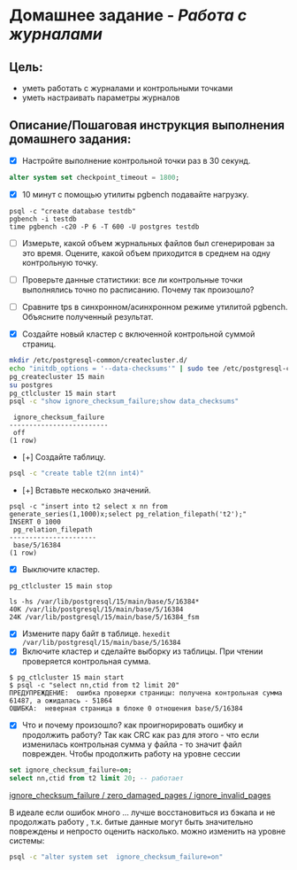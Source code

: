 # Домашнее задание - *Работа с журналами* #
## Цель: ##
- уметь работать с журналами и контрольными точками
- уметь настраивать параметры журналов


## Описание/Пошаговая инструкция выполнения домашнего задания: ##

- [x] Настройте выполнение контрольной точки раз в 30 секунд.
```sql
alter system set checkpoint_timeout = 1800;
```

- [x] 10 минут c помощью утилиты pgbench подавайте нагрузку.
```
psql -c "create database testdb"
pgbench -i testdb
time pgbench -c20 -P 6 -T 600 -U postgres testdb
```

- [ ] Измерьте, какой объем журнальных файлов был сгенерирован за это время. Оцените, какой объем приходится в среднем на одну контрольную точку.

- [ ] Проверьте данные статистики: все ли контрольные точки выполнялись точно по расписанию. Почему так произошло?

- [ ] Сравните tps в синхронном/асинхронном режиме утилитой pgbench. Объясните полученный результат.

- [x] Создайте новый кластер с включенной контрольной суммой страниц.
```sh
mkdir /etc/postgresql-common/createcluster.d/
echo "initdb_options = '--data-checksums'" | sudo tee /etc/postgresql-common/createcluster.d/initdb_options.conf
pg_createcluster 15 main
su postgres
pg_ctlcluster 15 main start
psql -c "show ignore_checksum_failure;show data_checksums"
```
```console
 ignore_checksum_failure
-------------------------
 off
(1 row)
```

  -  [+] Создайте таблицу.
```sh
psql -c "create table t2(nn int4)"
```

  -  [+] Вставьте несколько значений.
```console
psql -c "insert into t2 select x nn from generate_series(1,1000)x;select pg_relation_filepath('t2');"
INSERT 0 1000
 pg_relation_filepath
----------------------
 base/5/16384
(1 row)
```

  -  [x] Выключите кластер.
```
pg_ctlcluster 15 main stop

ls -hs /var/lib/postgresql/15/main/base/5/16384*
40K /var/lib/postgresql/15/main/base/5/16384
24K /var/lib/postgresql/15/main/base/5/16384_fsm
```
  -  [x] Измените пару байт в таблице.
`hexedit /var/lib/postgresql/15/main/base/5/16384`
  -  [x] Включите кластер и сделайте выборку из таблицы.
При чтении проверяется контрольная сумма.
```console
$ pg_ctlcluster 15 main start
$ psql -c "select nn,ctid from t2 limit 20"
ПРЕДУПРЕЖДЕНИЕ:  ошибка проверки страницы: получена контрольная сумма 61487, а ожидалась - 51864
ОШИБКА:  неверная страница в блоке 0 отношения base/5/16384
```
  -  [x] Что и почему произошло? как проигнорировать ошибку и продолжить работу?
Так как CRC как раз для этого - что если изменилась контрольная сумма у файла - то значит файл поврежден.
Чтобы продолжить работу на уровне сессии
```sql
set ignore_checksum_failure=on;
select nn,ctid from t2 limit 20; -- работает
```

  [ignore_checksum_failure / zero_damaged_pages / ignore_invalid_pages](https://www.postgresql.org/docs/16/runtime-config-developer.html#GUC-IGNORE-CHECKSUM-FAILURE)

В идеале если ошибок много ... лучше восстановиться из бэкапа и не продолжать работу , т.к. битые данные могут быть значительно повреждены и непросто оценить насколько.
можно изменить на уровне системы:
```sh
psql -c "alter system set  ignore_checksum_failure=on"
```

